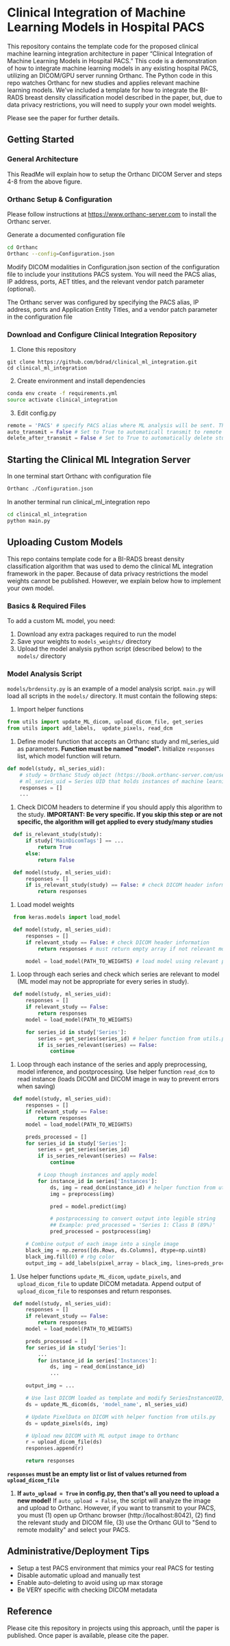 # Clinical Integration of Machine Learning Models in Hospital PACS
This repository contains the template code for the proposed clinical machine learning integration architecture in paper “Clinical Integration of Machine Learning Models in Hospital PACS.” This code is a demonstration of how to integrate machine learning models in any existing hospital PACS, utilizing an DICOM/GPU server running Orthanc. The Python code in this repo watches Orthanc for new studies and applies relevant machine learning models. We’ve included a template for how to integrate the BI-RADS breast density classification model described in the paper, but, due to data privacy restrictions, you will need to supply your own model weights.

Please see the paper for further details.

## Getting Started

### General Architecture


This ReadMe will explain how to setup the Orthanc DICOM Server and steps 4-8 from the above figure.

### Orthanc Setup & Configuration
Please follow instructions at https://www.orthanc-server.com to install the Orthanc server.

Generate a documented configuration file
```bash
cd Orthanc
Orthanc --config=Configuration.json
```

Modify DICOM modalities in Configuration.json section of the configuration file to include your institutions PACS system. You will need the PACS alias, IP address, ports, AET titles, and the relevant vendor patch parameter (optional).

The Orthanc server was configured by specifying the PACS alias, IP address, ports and Application Entity Titles, and a vendor patch parameter in the configuration file
### Download and Configure Clinical Integration Repository
1. Clone this repository
```
git clone https://github.com/bdrad/clinical_ml_integration.git
cd clinical_ml_integration
```

2. Create environment and install dependencies
```bash
conda env create -f requirements.yml
source activate clinical_integration
```

3. Edit config.py
```python
remote = 'PACS' # specify PACS alias where ML analysis will be sent. This should match alias in Configuration.json
auto_transmit = False # Set to True to automaticall transmit to remote
delete_after_transmit = False # Set to True to automatically delete study after transmitting analysis to the remote
```

## Starting the Clinical ML Integration Server
In one terminal start Orthanc with configuration file
```bash
Orthanc ./Configuration.json
```

In another terminal run clinical_ml_integration repo
```bash
cd clinical_ml_integration
python main.py
```

## Uploading Custom Models
This repo contains template code for a BI-RADS breast density classification algorithm that was used to demo the clinical ML integration framework in the paper. Because of data privacy restrictions the model weights cannot be published. However, we explain below how to implement your own model.

### Basics & Required Files
To add a custom ML model, you need:
1. Download any extra packages required to run the model
2. Save your weights to `models_weights/` directory
3. Upload the model analysis python script (described below) to the `models/` directory

### Model Analysis Script
`models/brdensity.py` is an example of a model analysis script. `main.py` will load all scripts in the `models/` directory. It must contain the following steps:

1. Import helper functions
```python
from utils import update_ML_dicom, upload_dicom_file, get_series
from utils import add_labels,  update_pixels, read_dcm
```

1. Define model function that accepts an Orthanc study and ml_series_uid as parameters. **Function must be named "model".** Initialize `responses` list, which model function will return.
```python
def model(study, ml_series_uid):
    # study = Orthanc Study object (https://book.orthanc-server.com/users/rest.html#browsing-from-the-patient-down-to-the-instance)
    # ml_series_uid = Series UID that holds instances of machine learning model outputs.
    responses = []
    ...
```

1. Check DICOM headers to determine if you should apply this algorithm to the study. **IMPORTANT: Be very specific. If you skip this step or are not specific, the algorithm will get applied to every study/many studies**
```python
  def is_relevant_study(study):
      if study['MainDicomTags'] == ...
          return True
      else:
          return False

  def model(study, ml_series_uid):
      responses = []
      if is_relevant_study(study) == False: # check DICOM header information
          return responses
```

1. Load model weights
```python
  from keras.models import load_model

  def model(study, ml_series_uid):
      responses = []
      if relevant_study == False: # check DICOM header information
          return responses # must return empty array if not relevant model

      model = load_model(PATH_TO_WEIGHTS) # load model using relevant package (keras, sklearn, pickle, etc.)
```

1. Loop through each series and check which series are relevant to model (ML model may not be appropriate for every series in study).
```python
  def model(study, ml_series_uid):
      responses = []
      if relevant_study == False:
          return responses
      model = load_model(PATH_TO_WEIGHTS)

      for series_id in study['Series']:
          series = get_series(series_id) # helper function from utils.py
          if is_series_relevant(series) == False:
              continue
```

1. Loop through each instance of the series and apply preprocessing, model inference, and postprocessing. Use helper function `read_dcm` to read instance (loads DICOM and DICOM image in way to prevent errors when saving)
```python
  def model(study, ml_series_uid):
      responses = []
      if relevant_study == False:
          return responses
      model = load_model(PATH_TO_WEIGHTS)

      preds_processed = []
      for series_id in study['Series']:
          series = get_series(series_id)
          if is_series_relevant(series) == False:
              continue

          # Loop though instances and apply model
          for instance_id in series['Instances']:
              ds, img = read_dcm(instance_id) # helper function from utils.py
              img = preprocess(img)

              pred = model.predict(img)

              # postprocessing to convert output into legible string
              ## Example: pred_processed = 'Series 1: Class B (89%)'
              pred_processed = postprocess(img)

      # Combine output of each image into a single image
      black_img = np.zeros([ds.Rows, ds.Columns], dtype=np.uint8)
      black_img.fill(0) # rbg color
      output_img = add_labels(pixel_array = black_img, lines=preds_processed) # helper function from utils.py to add multiline text to image      
```

1. Use helper functions `update_ML_dicom`, `update_pixels`, and `upload_dicom_file` to update DICOM metadata. Append output of `upload_dicom_file` to responses and return responses.
```python
  def model(study, ml_series_uid):
      responses = []
      if relevant_study == False:
          return responses
      model = load_model(PATH_TO_WEIGHTS)

      preds_processed = []
      for series_id in study['Series']:
          ...
          for instance_id in series['Instances']:
              ds, img = read_dcm(instance_id)
              ...

      output_img = ...

      # Use last DICOM loaded as template and modify SeriesInstanceUID, SeriesDescription, and SOPInstanceUID and set some other data to ''
      ds = update_ML_dicom(ds, 'model_name', ml_series_uid)

      # Update PixelData on DICOM with helper function from utils.py
      ds = update_pixels(ds, img)

      # Upload new DICOM with ML output image to Orthanc
      r = upload_dicom_file(ds)
      responses.append(r)

      return responses
  ```
  **`responses` must be an empty list or list of values returned from `upload_dicom_file`**

1. **If `auto_upload = True` in config.py, then that's all you need to upload a new model!** If `auto_upload = False`, the script will analyze the image and upload to Orthanc. However, if you want to transmit to your PACS, you must (1) open up Orthanc browser (http://localhost:8042), (2) find the relevant study and DICOM file, (3) use the Orthanc GUI to "Send to remote modality" and select your PACS.

## Administrative/Deployment Tips
- Setup a test PACS environment that mimics your real PACS for testing
- Disable automatic upload and manually test
- Enable auto-deleting to avoid using up max storage
- Be VERY specific with checking DICOM metadata

## Reference
Please cite this repository in projects using this approach, until the paper is published. Once paper is available, please cite the paper.
